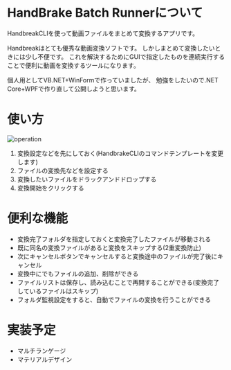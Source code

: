 # HandBrake Batch Runnerについて
HandbreakCLIを使って動画ファイルをまとめて変換するアプリです。

Handbreakはとても優秀な動画変換ソフトです。
しかしまとめて変換したいときには少し不便です。
これを解決するためにGUIで指定したものを連続実行することで便利に動画を変換するツールになります。

個人用としてVB.NET+WinFormで作っていましたが、
勉強をしたいので.NET Core+WPFで作り直して公開しようと思います。

# 使い方
![operation](https://user-images.githubusercontent.com/51582636/71642448-a331a600-2cee-11ea-9957-fcb2422b36db.gif)

1. 変換設定などを先にしておく(HandbrakeCLIのコマンドテンプレートを変更します)
2. ファイルの変換先などを設定する
3. 変換したいファイルをドラックアンドドロップする
4. 変換開始をクリックする

# 便利な機能
- 変換完了フォルダを指定しておくと変換完了したファイルが移動される
- 既に同名の変換ファイルがあると変換をスキップする(2重変換防止)
- 次にキャンセルボタンでキャンセルすると変換途中のファイルが完了後にキャンセル
- 変換中にでもファイルの追加、削除ができる
- ファイルリストは保存し、読み込むことで再開することができる(変換完了しているファイルはスキップ)
- フォルダ監視設定をすると、自動でファイルの変換を行うことができる

# 実装予定
- マルチランゲージ
- マテリアルデザイン
